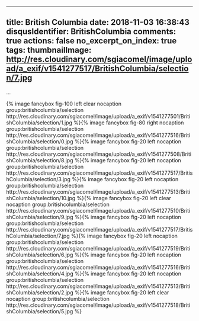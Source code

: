 
---
title: British Columbia
date: 2018-11-03 16:38:43
disqusIdentifier: BritishColumbia
comments: true
actions: false
no_excerpt_on_index: true
tags:
thumbnailImage: http://res.cloudinary.com/sgiacomel/image/upload/a_exif/v1541277517/BritishColumbia/selection/7.jpg
---
...
<!-- excerpt -->{% image fancybox fig-100 left clear nocaption group:britishcolumbia/selection http://res.cloudinary.com/sgiacomel/image/upload/a_exif/v1541277501/BritishColumbia/selection/1.jpg %}{% image fancybox fig-80 right nocaption group:britishcolumbia/selection http://res.cloudinary.com/sgiacomel/image/upload/a_exif/v1541277516/BritishColumbia/selection/0.jpg %}{% image fancybox fig-20 left nocaption group:britishcolumbia/selection http://res.cloudinary.com/sgiacomel/image/upload/a_exif/v1541277508/BritishColumbia/selection/8.jpg %}{% image fancybox fig-20 left nocaption group:britishcolumbia/selection http://res.cloudinary.com/sgiacomel/image/upload/a_exif/v1541277517/BritishColumbia/selection/3.jpg %}{% image fancybox fig-20 left nocaption group:britishcolumbia/selection http://res.cloudinary.com/sgiacomel/image/upload/a_exif/v1541277513/BritishColumbia/selection/10.jpg %}{% image fancybox fig-20 left clear nocaption group:britishcolumbia/selection http://res.cloudinary.com/sgiacomel/image/upload/a_exif/v1541277510/BritishColumbia/selection/9.jpg %}{% image fancybox fig-20 left nocaption group:britishcolumbia/selection http://res.cloudinary.com/sgiacomel/image/upload/a_exif/v1541277517/BritishColumbia/selection/7.jpg %}{% image fancybox fig-20 left nocaption group:britishcolumbia/selection http://res.cloudinary.com/sgiacomel/image/upload/a_exif/v1541277519/BritishColumbia/selection/6.jpg %}{% image fancybox fig-20 left nocaption group:britishcolumbia/selection http://res.cloudinary.com/sgiacomel/image/upload/a_exif/v1541277516/BritishColumbia/selection/4.jpg %}{% image fancybox fig-20 left nocaption group:britishcolumbia/selection http://res.cloudinary.com/sgiacomel/image/upload/a_exif/v1541277513/BritishColumbia/selection/2.jpg %}{% image fancybox fig-20 left clear nocaption group:britishcolumbia/selection http://res.cloudinary.com/sgiacomel/image/upload/a_exif/v1541277518/BritishColumbia/selection/5.jpg %}

